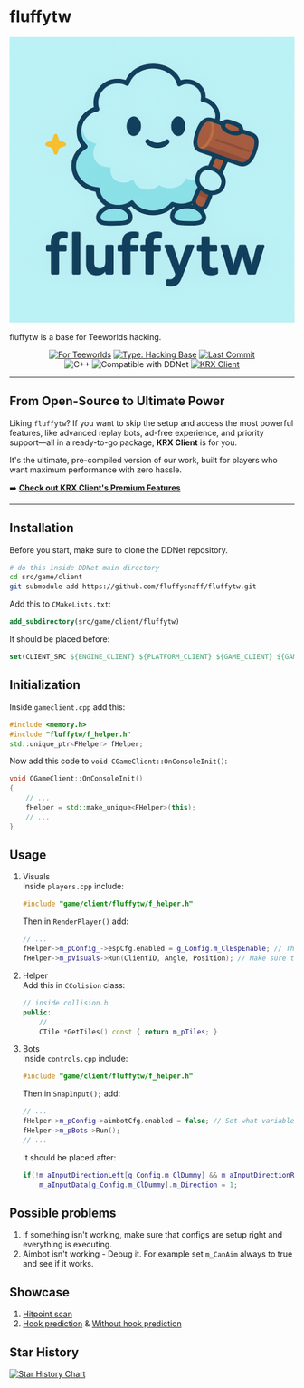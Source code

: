 # fluffytw

<p align="center">
  <img src="./images/logo.png" alt="Fluffytw Logo">
</p>

fluffytw is a base for Teeworlds hacking.

<div align="center">
  <!-- Primary Badges -->
  <a href="https://github.com/fluffysnaff/fluffytw"><img src="https://img.shields.io/badge/For-Teeworlds-98d243?style=for-the-badge" alt="For Teeworlds"></a>
  <a href="https://github.com/fluffysnaff/fluffytw"><img src="https://img.shields.io/badge/Type-Hacking%20Base-blueviolet?style=for-the-badge" alt="Type: Hacking Base"></a>
  <a href="https://github.com/fluffysnaff/fluffytw/commits/master"><img src="https://img.shields.io/github/last-commit/fluffysnaff/fluffytw?style=for-the-badge" alt="Last Commit"></a>
  <!-- Secondary / Tech Badges -->
  <br/>
  <img src="https://img.shields.io/badge/C++-00599C?style=flat-square&logo=c%2B%2B&logoColor=white" alt="C++">
  <img src="https://img.shields.io/badge/Compatible%20with-DDNet-lightgrey?style=flat-square" alt="Compatible with DDNet">
  <!-- Special Call-to-Action Badge -->
  <a href="https://krxclient.xyz/#pricing"><img src="https://img.shields.io/badge/Premium%20Version-KRX%20Client-gold?style=flat-square&logo=rocket" alt="KRX Client"></a>
</div>

---

## From Open-Source to Ultimate Power

Liking `fluffytw`? If you want to skip the setup and access the most powerful features, like advanced replay bots, ad-free experience, and priority support—all in a ready-to-go package, **KRX Client** is for you.

It's the ultimate, pre-compiled version of our work, built for players who want maximum performance with zero hassle.

➡️ **[Check out KRX Client's Premium Features](https://krxclient.xyz/#pricing)**

---

## Installation
Before you start, make sure to clone the DDNet repository.
```bash
# do this inside DDNet main directory
cd src/game/client
git submodule add https://github.com/fluffysnaff/fluffytw.git
```

Add this to `CMakeLists.txt`: 
```cmake
add_subdirectory(src/game/client/fluffytw)
```

It should be placed before:
```cmake
set(CLIENT_SRC ${ENGINE_CLIENT} ${PLATFORM_CLIENT} ${GAME_CLIENT} ${GAME_EDITOR} ${GAME_GENERATED_CLIENT})
```

## Initialization
Inside `gameclient.cpp` add this:
```cpp
#include <memory.h>
#include "fluffytw/f_helper.h"
std::unique_ptr<FHelper> fHelper;
```

Now add this code to `void CGameClient::OnConsoleInit()`:
```cpp
void CGameClient::OnConsoleInit()
{
	// ...
	fHelper = std::make_unique<FHelper>(this);
	// ...
}
```

## Usage
1. Visuals  
	Inside `players.cpp` include:
	```cpp
	#include "game/client/fluffytw/f_helper.h"
	```
	
	Then in `RenderPlayer()` add:
	```cpp
	// ...
	fHelper->m_pConfig_->espCfg.enabled = g_Config.m_ClEspEnable; // This is an example
	fHelper->m_pVisuals->Run(ClientID, Angle, Position); // Make sure to call this
	```

2. Helper  
	Add this in `CColision` class:
	```cpp
	// inside collision.h
	public:
	    // ...
	    CTile *GetTiles() const { return m_pTiles; }
	```

3. Bots  
	Inside `controls.cpp` include:
	```cpp
	#include "game/client/fluffytw/f_helper.h"
	```
	Then in `SnapInput();` add:
	```cpp
	// ...
	fHelper->m_pConfig->aimbotCfg.enabled = false; // Set what variables you need using fConfig
	fHelper->m_pBots->Run();
	// ...
	```
	It should be placed after:
	```cpp
	if(!m_aInputDirectionLeft[g_Config.m_ClDummy] && m_aInputDirectionRight[g_Config.m_ClDummy])
		m_aInputData[g_Config.m_ClDummy].m_Direction = 1;
	```   

  
## Possible problems
1. If something isn't working, make sure that configs are setup right and everything is executing.  
2. Aimbot isn't working - Debug it. For example set `m_CanAim` always to true and see if it works.  

## Showcase
1. [Hitpoint scan](https://streamable.com/s81xls)   
2. [Hook prediction](https://streamable.com/j51ilg)  & [Without hook prediction](https://streamable.com/4zegsy)

## Star History

[![Star History Chart](https://api.star-history.com/svg?repos=fluffysnaff/fluffytw&type=Date)](https://star-history.com/#fluffysnaff/fluffytw&Date)
